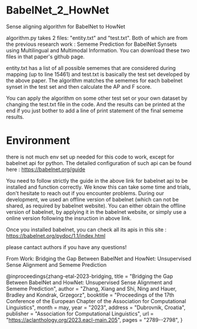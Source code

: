 # BabelNet_2_HowNet
Sense aligning algorithm for BabelNet to HowNet

algorithm.py takes 2 files: "entity.txt" and "test.txt". Both of which are from the previous research work : Sememe Prediction for BabelNet Synsets using Multilingual and Multimodal Information. You can download these two files in that paper's github page. 


entity.txt has a list of all possible sememes that are considered during mapping (up to line 15461) and test.txt is basically the test set developed by the above paper. The algorithm matches the sememes for each babelnet synset in the test set and then calculate the AP and F score. 



You can apply the algorithm on some other test set or your own dataset by changing the test.txt file in the code. And the results can be printed at the end if you just bother to add a line of print statement of the final sememe results. 



# Environment 
there is not much env set up needed for this code to work, except for babelnet api for python. The detailed configuration of such api can be found here : https://babelnet.org/guide

You need to follow strictly the guide in the above link for babelnet api to be installed and function correctly. We know this can take some time and trials, don't hesitate to reach out if you encounter problems. During our development, we used an offline version of babelnet (which can not be shared, as required by babelnet website). You can either obtain the offline version of babelnet, by applying it in the babelnet website, or simply use a online version following the insruction in above link. 


Once you installed babelnet, you can check all its apis in this site : https://babelnet.org/pydoc/1.1/index.html

please cantact authors if you have any questions!



From Work: Bridging the Gap Between BabelNet and HowNet: Unsupervised Sense Alignment and Sememe Prediction


@inproceedings{zhang-etal-2023-bridging,
    title = "Bridging the Gap Between BabelNet and HowNet: Unsupervised Sense Alignment and Sememe Prediction",
    author = "Zhang, Xiang  and
      Shi, Ning  and
      Hauer, Bradley  and
      Kondrak, Grzegorz",
    booktitle = "Proceedings of the 17th Conference of the European Chapter of the Association for Computational Linguistics",
    month = may,
    year = "2023",
    address = "Dubrovnik, Croatia",
    publisher = "Association for Computational Linguistics",
    url = "https://aclanthology.org/2023.eacl-main.205",
    pages = "2789--2798",
}

